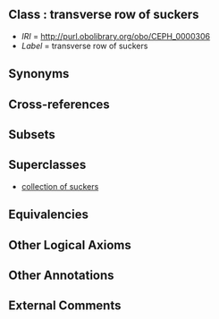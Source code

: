 
## Class : transverse row of suckers

 * *IRI* = http://purl.obolibrary.org/obo/CEPH_0000306
 * *Label* = transverse row of suckers

## Synonyms


## Cross-references


## Subsets


## Superclasses

 * [collection of suckers](../../CEPH/05/CEPH_0000305.md)

## Equivalencies


## Other Logical Axioms


## Other Annotations


## External Comments

